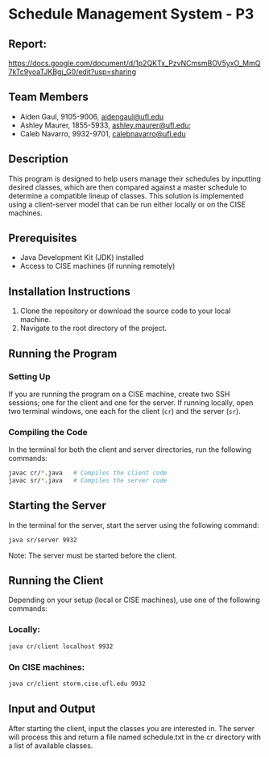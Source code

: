 
# Schedule Management System - P3

## Report:
https://docs.google.com/document/d/1p2QKTx_PzvNCmsmBOV5yxO_MmQ7kTc9yoaTJKBgj_G0/edit?usp=sharing

## Team Members
- Aiden Gaul, 9105-9006, aidengaul@ufl.edu
- Ashley Maurer, 1855-5933, ashley.maurer@ufl.edu;
- Caleb Navarro, 9932-9701, calebnavarro@ufl.edu 

## Description
This program is designed to help users manage their schedules by inputting desired classes, which are then compared against a master schedule to determine a compatible lineup of classes. This solution is implemented using a client-server model that can be run either locally or on the CISE machines.

## Prerequisites
- Java Development Kit (JDK) installed
- Access to CISE machines (if running remotely)

## Installation Instructions
1. Clone the repository or download the source code to your local machine.
2. Navigate to the root directory of the project.

## Running the Program

### Setting Up
If you are running the program on a CISE machine, create two SSH sessions; one for the client and one for the server. If running locally, open two terminal windows, one each for the client (`cr`) and the server (`sr`).

### Compiling the Code
In the terminal for both the client and server directories, run the following commands:
```bash
javac cr/*.java   # Compiles the client code
javac sr/*.java   # Compiles the server code
```

## Starting the Server
In the terminal for the server, start the server using the following command:

```bash
java sr/server 9932
```
Note: The server must be started before the client.

## Running the Client
Depending on your setup (local or CISE machines), use one of the following commands:

### Locally:
``` bash
java cr/client localhost 9932
```
### On CISE machines:
``` bash
java cr/client storm.cise.ufl.edu 9932
```
## Input and Output
After starting the client, input the classes you are interested in. The server will process this and return a file named schedule.txt in the cr directory with a list of available classes.

